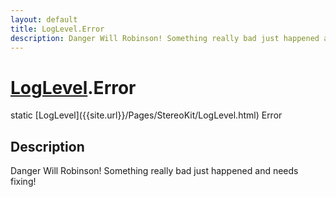 ```yaml
---
layout: default
title: LogLevel.Error
description: Danger Will Robinson! Something really bad just happened and needs fixing!
---
```

# [LogLevel]({{site.url}}/Pages/StereoKit/LogLevel.html).Error

<div class='signature' markdown='1'>
static [LogLevel]({{site.url}}/Pages/StereoKit/LogLevel.html) Error
</div>

## Description
Danger Will Robinson! Something really bad just happened
and needs fixing!

